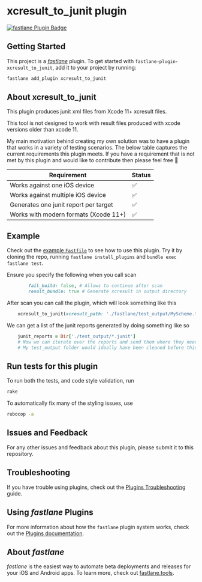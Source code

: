 # xcresult_to_junit plugin

[![fastlane Plugin Badge](https://rawcdn.githack.com/fastlane/fastlane/master/fastlane/assets/plugin-badge.svg)](https://rubygems.org/gems/fastlane-plugin-xcresult_to_junit)

## Getting Started

This project is a [_fastlane_](https://github.com/fastlane/fastlane) plugin. To get started with `fastlane-plugin-xcresult_to_junit`, add it to your project by running:

```bash
fastlane add_plugin xcresult_to_junit
```

## About xcresult_to_junit

This plugin produces junit xml files from Xcode 11+ xcresult files.

This tool is not designed to work with result files produced with xcode versions older than xcode 11.

My main motivation behind creating my own solution was to have a plugin that works in a variety of testing scenarios.
The below table captures the current requirements this plugin meets. If you have a requirement that is not met by this plugin and would like to contribute then please feel free :metal:

| Requirement                           | Status             |
|---------------------------------------|--------------------|
| Works against one iOS device          | :white_check_mark: |
| Works against multiple iOS device     | :white_check_mark: |
| Generates one junit report per target | :white_check_mark: |
| Works with modern formats (Xcode 11+) | :white_check_mark: |

## Example

Check out the [example `Fastfile`](fastlane/Fastfile) to see how to use this plugin. Try it by cloning the repo, running `fastlane install_plugins` and `bundle exec fastlane test`.

Ensure you specify the following when you call scan

```ruby
        fail_build: false, # Allows to continue after scan
        result_bundle: true # Generate xcresult in output directory
```

After scan you can call the plugin, which will look something like this

```ruby
    xcresult_to_junit(xcresult_path: './fastlane/test_output/MyScheme.test_result.xcresult', output_path: './fastlane/test_output/')
```

We can get a list of the junit reports generated by doing something like so

```ruby
    junit_reports = Dir['./test_output/*.junit']
    # Now we can iterate over the reports and send them where they need to go
    # My test_output folder would ideally have been cleaned before this test run to avoid old results
```

## Run tests for this plugin

To run both the tests, and code style validation, run

```bash
rake
```

To automatically fix many of the styling issues, use

```bash
rubocop -a
```

## Issues and Feedback

For any other issues and feedback about this plugin, please submit it to this repository.

## Troubleshooting

If you have trouble using plugins, check out the [Plugins Troubleshooting](https://docs.fastlane.tools/plugins/plugins-troubleshooting/) guide.

## Using _fastlane_ Plugins

For more information about how the `fastlane` plugin system works, check out the [Plugins documentation](https://docs.fastlane.tools/plugins/create-plugin/).

## About _fastlane_

_fastlane_ is the easiest way to automate beta deployments and releases for your iOS and Android apps. To learn more, check out [fastlane.tools](https://fastlane.tools).
